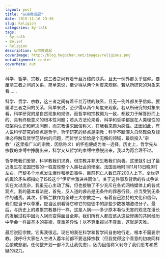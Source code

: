 ```yaml
---
layout: post
title: "从宗教说起"
date: 2015-11-16 23:30
slug: Religion
categories: By-talk
tags:
- By-talk
- Belief
- Religion
description: 从宗教说起
coverImage: http://blog.hugochan.net/images/religious.png
metaAlignment: center
coverMeta: out
---
```



科学、哲学、宗教，这三者之间有着千丝万缕的联系，且无一例外都关乎信仰。要厘清三者之间的关系，简单来说，至少得从两个角度来观察。若从所研究的对象来看……
<!-- excerpt -->

科学、哲学、宗教，这三者之间有着千丝万缕的联系，且无一例外都关乎信仰。要厘清三者之间的关系，简单来说，至少得从两个角度来观察。若从所研究的对象来看，科学研究的是自然现象和规律，而哲学和宗教颇为一致，都致力于解答形而上的、具有终极意义的根本性问题；若从方法论来看，科学和哲学都是在人类理性的框架内认识和解决问题，而宗教讲求因信称义，在我看来颇为感性。正因如此，有人说科学研究的终点是哲学，哲学研究的终点是宗教：科学不断深入自然现象及规律必将触及哲学范畴内的问题，而哲学又恰恰是个无解的领域，最后投入“宗教”（这里指广义的宗教，因信称义）的怀抱便成为唯一选择。历史上，哲学先从宗教的束缚中挣脱出来，科学又从哲学的束缚中挣脱出来，我以为再合理不过。

哲学教我们爱智，科学教我们求真，但宗教并非天生教我们向善。这里就引出了最近发生在法国巴黎的一桩震惊整个人类社会的惨案。法国当地时间11月13日晚9时左右，巴黎多个地点发生爆炸和枪击事件，目前死亡人数已在200人上下。全世界的舆论矛头都指向了ISIS这个“伊斯兰激进共同体”。关于这件事及背后的各式争论实在太过庞杂，我虽无心主动了解，但也接触了不少充斥在各式网络媒体上的各式观点。我的基本看法是，首先，反人道的袭击是无条件的罪恶行径，应当受到无条件的谴责。其次，伊斯兰教作为全球三大宗教之一，有着自己独特的文化和信仰，我们应当予以尊重，应当区别看待它和它的信徒中的那些少数极端激进分子。最后，与历史上的累累宗教暴行一样，这是人祸——多少原本看似无害的观念在漫长的发展过程中因为人祸而变得面目全非。我们所有人都应该从这些惨痛的共同经历中学会一样最基本的美德，尊重差异性！以不尊重报以不尊重，这就是灾难。

最后说回宗教。它离我很远。现在的我在科学和哲学间自由地行走，根本不需要宗教。我呼吁大家在人生进入暮年前都不要选择宗教（但我觉得这个善意的初衷同样会酿成悲剧，任何整齐划一都不免让我忧虑），因为因信称义剥夺了我们思考和质疑的权力。
